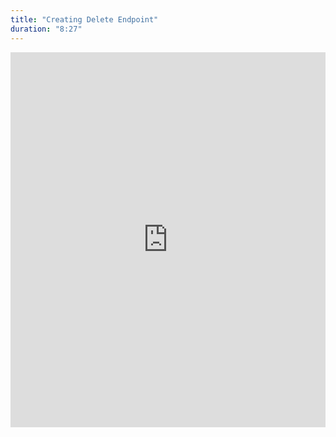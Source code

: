 ```yaml
---
title: "Creating Delete Endpoint"
duration: "8:27"
---
```


<iframe width="100%" height="600" src="https://www.youtube.com/embed/g-E6sBAXR14" title="YouTube video player" frameborder="0" allow="accelerometer; autoplay; clipboard-write; encrypted-media; gyroscope; picture-in-picture; web-share" allowfullscreen></iframe>